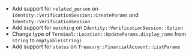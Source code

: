 * Add support for `related_person` on `Identity::VerificationSession::CreateParams` and `Identity::VerificationSession`
* Add support for `matching` on `Identity::VerificationSession::Option`
* Change type of `Terminal::Location::UpdateParams.display_name` from `string` to `emptyable(string)`
* Add support for `status` on `Treasury::FinancialAccount::ListParams`